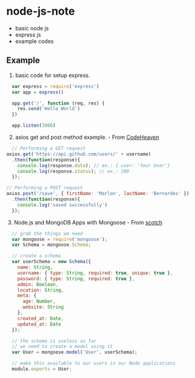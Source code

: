 # node-js-note
 * basic node js
 * express js
 * example codes

## Example ##
  1. basic code for setup express.
  ```js
    var express = require('express')
    var app = express()

    app.get('/', function (req, res) {
      res.send('Hello World')
    })

    app.listen(3000)
  ```
  
  2. axios get and post method example. - From [CodeHeaven](http://codeheaven.io/how-to-use-axios-as-your-http-client/)
  ```js
    // Performing a GET request
  axios.get('https://api.github.com/users/' + username)
    .then(function(response){
      console.log(response.data); // ex.: { user: 'Your User'}
      console.log(response.status); // ex.: 200
    });  

  // Performing a POST request
  axios.post('/save', { firstName: 'Marlon', lastName: 'Bernardes' })
    .then(function(response){
      console.log('saved successfully')
    });  
  ```
  
  3. Node.js and MongoDB Apps with Mongoose - From [scotch](https://scotch.io/tutorials/using-mongoosejs-in-node-js-and-mongodb-applications)
```js
  // grab the things we need
  var mongoose = require('mongoose');
  var Schema = mongoose.Schema;

  // create a schema
  var userSchema = new Schema({
    name: String,
    username: { type: String, required: true, unique: true },
    password: { type: String, required: true },
    admin: Boolean,
    location: String,
    meta: {
      age: Number,
      website: String
    },
    created_at: Date,
    updated_at: Date
  });

  // the schema is useless so far
  // we need to create a model using it
  var User = mongoose.model('User', userSchema);

  // make this available to our users in our Node applications
  module.exports = User;
```
  
  
